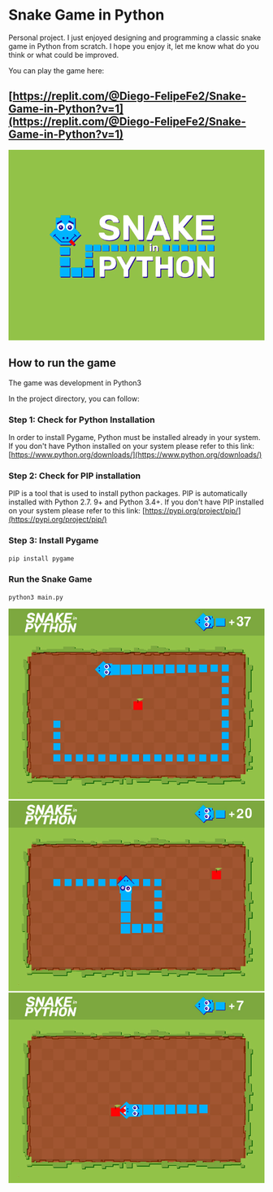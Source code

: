 # Snake Game in Python
  Personal project.
  I just enjoyed designing and programming a classic snake game in Python from scratch. I hope you enjoy it, let me know what do you think or what could be improved.

You can play the game here:
## [https://replit.com/@Diego-FelipeFe2/Snake-Game-in-Python?v=1](https://replit.com/@Diego-FelipeFe2/Snake-Game-in-Python?v=1)

![alt text](https://github.com/diegofelipemoreno/Snake-Game-in-Python/blob/main/images/screenshots1.jpg)

## How to run the game

The game was development in Python3

In the project directory, you can follow:

### Step 1: Check for Python Installation
In order to install Pygame, Python must be installed already in your system. 
If you don't have Python installed on your system please refer to this link:
[https://www.python.org/downloads/](https://www.python.org/downloads/) 

### Step 2: Check for PIP installation 
PIP is a tool that is used to install python packages. PIP is automatically installed with Python 2.7. 9+ and Python 3.4+.
If you don't have PIP installed on your system please refer to this link:
[https://pypi.org/project/pip/](https://pypi.org/project/pip/)

### Step 3: Install Pygame
``` bash
pip install pygame
```

### Run the Snake Game
``` bash
python3 main.py
```

![alt text](https://github.com/diegofelipemoreno/Snake-Game-in-Python/blob/main/images/screenshots2.jpg)
![alt text](https://github.com/diegofelipemoreno/Snake-Game-in-Python/blob/main/images/screenshots3.jpg)
![alt text](https://github.com/diegofelipemoreno/Snake-Game-in-Python/blob/main/images/screenshots4.jpg)

